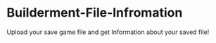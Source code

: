 # Builderment-File-Infromation
Upload your save game file and get Information about your saved file!
